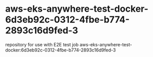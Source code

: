 # aws-eks-anywhere-test-docker-6d3eb92c-0312-4fbe-b774-2893c16d9fed-3
repository for use with E2E test job aws-eks-anywhere-test-docker:6d3eb92c-0312-4fbe-b774-2893c16d9fed-3
